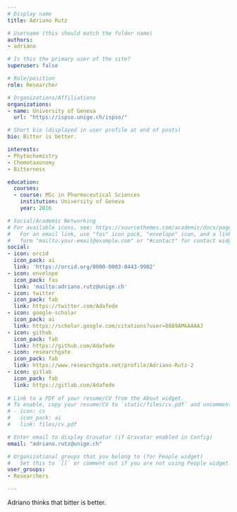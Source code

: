 ```yaml
---
# Display name
title: Adriano Rutz

# Username (this should match the folder name)
authors:
- adriano

# Is this the primary user of the site?
superuser: false

# Role/position
role: Researcher

# Organizations/Affiliations
organizations:
- name: University of Geneva
  url: "https://ispso.unige.ch/ispso/"

# Short bio (displayed in user profile at end of posts)
bio: Bitter is better.

interests:
- Phytochemistry
- Chemotaxonomy
- Bitterness

education:
  courses:
  - course: MSc in Pharmaceutical Sciences
    institution: University of Geneva
    year: 2016

# Social/Academic Networking
# For available icons, see: https://sourcethemes.com/academic/docs/page-builder/#icons
#   For an email link, use "fas" icon pack, "envelope" icon, and a link in the
#   form "mailto:your-email@example.com" or "#contact" for contact widget.
social:
- icon: orcid
  icon_pack: ai
  link: 'https://orcid.org/0000-0003-0443-9902'
- icon: envelope
  icon_pack: fas
  link: 'mailto:adriano.rutz@unige.ch'
- icon: twitter
  icon_pack: fab
  link: https://twitter.com/Adafede
- icon: google-scholar
  icon_pack: ai
  link: https://scholar.google.com/citations?user=8889AMkAAAAJ
- icon: github
  icon_pack: fab
  link: https://github.com/Adafede
- icon: researchgate
  icon_pack: fab
  link: https://www.researchgate.net/profile/Adriano-Rutz-2
- icon: gitlab
  icon_pack: fab
  link: https://gitlab.com/Adafede
  
# Link to a PDF of your resume/CV from the About widget.
# To enable, copy your resume/CV to `static/files/cv.pdf` and uncomment the lines below.
# - icon: cv
#   icon_pack: ai
#   link: files/cv.pdf

# Enter email to display Gravatar (if Gravatar enabled in Config)
email: "adriano.rutz@unige.ch"

# Organizational groups that you belong to (for People widget)
#   Set this to `[]` or comment out if you are not using People widget.
user_groups:
- Researchers

---
```


Adriano thinks that bitter is better.
